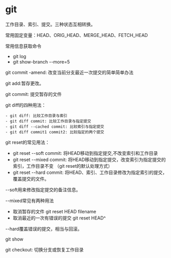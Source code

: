 # git

工作目录、索引、提交。三种状态互相转换。

常用固定变量：HEAD、ORIG_HEAD、MERGE_HEAD、FETCH_HEAD

常用信息获取命令

- git log
- git show-branch --more=5

git commit -amend: 改变当前分支最近一次提交的简单简单办法

git add:暂存更改。

git commit: 提交暂存的文件

git diff的四种用法：

    - git diff: 比较工作目录与索引
    - git diff commit: 比较工作目录与指定提交
    - git diff --cached commit: 比较索引与指定提交
    - git diff commit1 commit2: 比较指定的两个提交

git reset的常见用法：

- git reset --soft commit: 将HEAD移动到指定提交,不改变索引和工作目录
- git reset --mixed commit: 将HEAD移动到指定提交，改变索引为指定提交的索引，工作目录不变
    （git reset的默认处理方式）
- git reset --hard commit: 将HEAD、索引、工作目录修改为指定索引的提交，覆盖提交的文件。

--soft用来修改指定提交的备注信息。

--mixed常见有两种用法

- 取消暂存的文件 git reset HEAD filename
- 取消最近的一次有错误的提交 git reset HEAD^

--hard覆盖错误的提交，相当与回滚。

git show

git checkout: 切换分支或恢复工作目录
